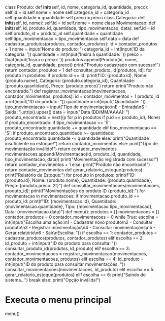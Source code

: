 class Produto:
def __init__(self, id, nome, categoria_id, quantidade, preco): 
self.id = id
self.nome = nome 
self.categoria_id = categoria_id 
self.quantidade = quantidade
self.preco = preco
class Categoria:
def __init__(self, id, nome): 
self.id = id
self.nome = nome 
class Movimentacao:
def __init__(self, id, produto_id, quantidade, tipo_movimentacao, data): 
self.id = id
self.produto_id = produto_id 
self.quantidade = quantidade 
self.tipo_movimentacao = tipo_movimentacao 
self.data = data 
def cadastrar_produtos(produtos, contador_produtos): 
id = contador_produtos + 1 
nome = input('Nome do produto: ') 
categoria_id = int(input('ID da categoria: ')) 
quantidade = int(input('Insira a quantidade: ')) 
preco = float(input('Insira o preço: ')) 
produtos.append(Produto(id, nome, categoria_id, quantidade, preco))
print("Produto cadastrado com sucesso!")
return contador_produtos + 1 
def consultar_produto_id(produtos, id): 
for produto in produtos: 
if produto.id == id:
print(f'ID: {produto.id}, Nome: {produto.nome}, Categoria: {produto.categoria_id}, Quantidade: {produto.quantidade}, Preço: {produto.preco}')
return 
print("Produto não encontrado.")
def registrar_movimentacao(movimentacoes, contador_movimentos, produtos): 
id = contador_movimentos + 1 
produto_id = int(input("ID do produto: ")) 
quantidade = int(input("Quantidade: ")) 
tipo_movimentacao = input('Tipo de movimentação:\nE - Entrada\nS - Saída: ').strip().upper()
data = input("Data (DD/MM/AAAA): ") 
produto_encontrado = next((p for p in produtos if p.id == produto_id), None) 
if produto_encontrado: 
if tipo_movimentacao == 'E': 
produto_encontrado.quantidade += quantidade 
elif tipo_movimentacao == 'S':
if produto_encontrado.quantidade >= quantidade: 
produto_encontrado.quantidade -= quantidade
else:
print("Quantidade insuficiente no estoque!") 
return contador_movimentos
else:
print("Tipo de movimentação inválido!") 
return contador_movimentos
movimentacoes.append(Movimentacao(id, produto_id, quantidade, tipo_movimentacao, data)) 
print("Movimentação registrada com sucesso!") 
return contador_movimentos + 1
else:
print("Produto não encontrado!") 
return contador_movimentos
def gerar_relatorio_estoque(produtos):
print("Relatório de Estoque:")
for produto in produtos: 
print(f"ID: {produto.id}, Nome: {produto.nome}, Quantidade: {produto.quantidade}, Preço: {produto.preco:.2f}")
def consultar_movimentacoes(movimentacoes, produto_id):
print(f"Movimentações do produto ID {produto_id}:")
for movimentacao in movimentacoes: 
if movimentacao.produto_id == produto_id: 
print(f"ID: {movimentacao.id}, Quantidade: {movimentacao.quantidade}, Tipo: {movimentacao.tipo_movimentacao}, Data: {movimentacao.data}")
def menu():
produtos = [] 
movimentacoes = []
contador_produtos = 0
contador_movimentacoes = 0 
while True: 
escolha = int(input("Escolha uma ação:\n1 - Cadastrar novo produto\n2 - Consultar produto\n3 - Registrar movimentação\n4 - Consultar movimentações\n5 - Gerar relatório\n6 - Sair\nEscolha: "))
if escolha == 1:
contador_produtos = cadastrar_produtos(produtos, contador_produtos)
elif escolha == 2: 
id_produto = int(input("ID do produto para consulta: ")) 
consultar_produto_id(produtos, id_produto)
elif escolha == 3:
contador_movimentacoes = registrar_movimentacao(movimentacoes, contador_movimentacoes, produtos) 
elif escolha == 4:
id_produto = int(input("ID do produto para consultar movimentações: ")) 
consultar_movimentacoes(movimentacoes, id_produto)
elif escolha == 5: 
gerar_relatorio_estoque(produtos) 
elif escolha == 6:
print("Saindo do sistema...")
break
else:
print("Opção inválida!") 
# Executa o menu principal
menu()
